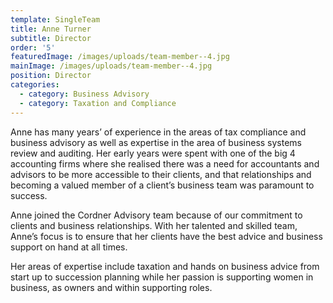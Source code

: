 ```yaml
---
template: SingleTeam
title: Anne Turner
subtitle: Director
order: '5'
featuredImage: /images/uploads/team-member--4.jpg
mainImage: /images/uploads/team-member--4.jpg
position: Director
categories:
  - category: Business Advisory
  - category: Taxation and Compliance
---
```

Anne has many years’ of experience in the areas of tax compliance and business advisory as well as expertise in the area of business systems review and auditing. Her early years were spent with one of the big 4 accounting firms where she realised there was a need for accountants and advisors to be more accessible to their clients, and that relationships and becoming a valued member of a client’s business team was paramount to success.

Anne joined the Cordner Advisory team because of our commitment to clients and business relationships. With her talented and skilled team, Anne’s focus is to ensure that her clients have the best advice and business support on hand at all times.

Her areas of expertise include taxation and hands on business advice from start up to succession planning while her passion is supporting women in business, as owners and within supporting roles.
